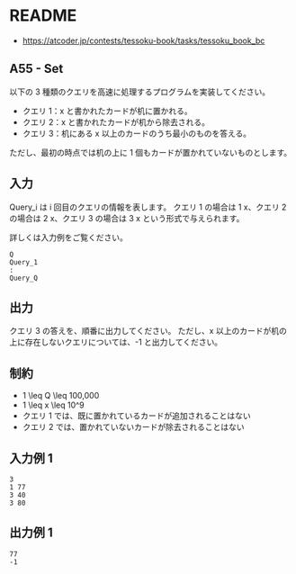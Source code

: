 # README
- <https://atcoder.jp/contests/tessoku-book/tasks/tessoku_book_bc>
## A55 - Set
以下の 3 種類のクエリを高速に処理するプログラムを実装してください。

* クエリ 1：x と書かれたカードが机に置かれる。
* クエリ 2：x と書かれたカードが机から除去される。
* クエリ 3：机にある x 以上のカードのうち最小のものを答える。

ただし、最初の時点では机の上に 1 個もカードが置かれていないものとします。
## 入力
Query_i は i 回目のクエリの情報を表します。
クエリ 1 の場合は 1 x、クエリ 2 の場合は 2 x、クエリ 3 の場合は 3 x という形式で与えられます。

詳しくは入力例をご覧ください。

```
Q
Query_1
:
Query_Q
```
## 出力
クエリ 3 の答えを、順番に出力してください。
ただし、x 以上のカードが机の上に存在しないクエリについては、-1 と出力してください。
## 制約
* 1 \leq Q \leq 100,000
* 1 \leq x \leq 10^9
* クエリ 1 では、既に置かれているカードが追加されることはない
* クエリ 2 では、置かれていないカードが除去されることはない
## 入力例 1
```
3
1 77
3 40
3 80
```
## 出力例 1
```
77
-1
```
